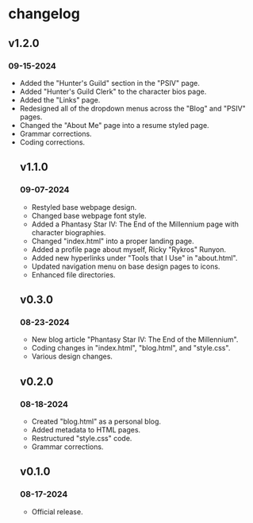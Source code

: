 <h1>changelog</h1>
<h2>v1.2.0</h2>
<h3>09-15-2024</h3>
<ul>
    <li>Added the "Hunter's Guild" section in the "PSIV" page.</li>
    <li>Added "Hunter's Guild Clerk" to the character bios page.</li>
    <li>Added the "Links" page.</li>
    <li>Redesigned all of the dropdown menus across the "Blog" and "PSIV" pages.</li>
    <li>Changed the "About Me" page into a resume styled page.</li>
    <li>Grammar corrections.</li>
    <li>Coding corrections.</li>
<h2>v1.1.0</h2>
<h3>09-07-2024</h3>
<ul>
    <li>Restyled base webpage design.</li>
    <li>Changed base webpage font style.</li>
    <li>Added a Phantasy Star IV: The End of the Millennium page with character biographies.</li>
    <li>Changed "index.html" into a proper landing page.</li>
    <li>Added a profile page about myself, Ricky "Rykros" Runyon.</li>
    <li>Added new hyperlinks under "Tools that I Use" in "about.html".</li>
    <li>Updated navigation menu on base design pages to icons.</li>
    <li>Enhanced file directories.</li>
</ul>
<h2>v0.3.0</h2>
<h3>08-23-2024</h3>
<ul>
    <li>New blog article "Phantasy Star IV: The End of the Millennium".</li>
    <li>Coding changes in "index.html", "blog.html", and "style.css".</li>
    <li>Various design changes.</li>
</ul>
<h2>v0.2.0</h2>
<h3>08-18-2024</h3>
<ul>
    <li>Created "blog.html" as a personal blog.</li>
    <li>Added metadata to HTML pages.</li>
    <li>Restructured "style.css" code.</li>
    <li>Grammar corrections.</li>
</ul>
<h2>v0.1.0</h2>
<h3>08-17-2024</h3>
<ul>
    <li>Official release.</li>
</ul>
